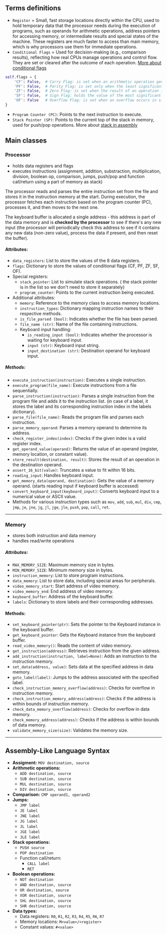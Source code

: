 ## Terms definitions

- `Registor` = Small, fast storage locations directly within the CPU, used to hold temporary data that the processor needs during the execution of programs, such as operands for arithmetic operations, address pointers for accessing memory, or intermediate results and special states of the machine. These registers are much faster to access than main memory, which is why processors use them for immediate operations.
- `Conditional Flags` = Used for decision-making (e.g., comparison results), reflecting how real CPUs manage operations and control flow. They are set or cleared after the outcome of each operation. [More about conditional flags](http://unixwiz.net/techtips/x86-jumps.html)
```python
self.flags = {
	'CF': False,  # Carry Flag: is set when an arithmetic operation generates a carry or borrows from the most significant bit; used in testing for overflow in signed integer arithmetic
	'PF': False,  # Parity Flag: is set only when the least significant byte of the result has an even number of 1 bits
	'ZF': False,  # Zero Flag: is set when the result of an operation is 0
	'SF': False,  # Sign Flag: holds the value of the most significant bit of the result; indicates the sign of a signed integer (0 = positive, 1 = negative)
	'OF': False   # Overflow Flag: is set when an overflow occurs in signed integer arithmetic
}
```

- `Program Counter (PC)`: Points to the next instruction to execute.
- `Stack Pointer (SP)`: Points to the current top of the stack in memory, used for push/pop operations. More about [stack in assembly](https://www.cs.ubbcluj.ro/~vancea/asc/stack_in_assembly.php)

## Main classes

### Processor
- holds data registers and flags
- executes instructions (assignment, addition, substraction, multiplication, division, boolean op, comparison, jumps, push/pop and function call/return using a part of memory as stack)

The processor reads and parses the entire instruction set from the file and stores it in the instruction memory at the start. During execution, the processor fetches each instruction based on the program counter (PC), processes it, and then moves to the next one.

The keyboard buffer is allocated a single address - this address is part of the data memory and is **checked by the processor** to see if there's any new input (the processor will periodically check this address to see if it contains any new data (non-zero value), process the data if present, and then reset the buffer).
#### Attributes:
- `data_registers`: List to store the values of the 8 data registers.
- `flags`: Dictionary to store the values of conditional flags (CF, PF, ZF, SF, OF).
- Special registers:
  - `stack_pointer`: List to simulate stack operations. ( the stack pointer is in the list so we don't need to store it separately)
  - `program_counter`: Points to the current instruction being executed.
- Additional attributes:
  - `memory`: Reference to the memory class to access memory locations.
  - `instruction_types`: Dictionary mapping instruction names to their respective methods.
  - `is_file_parsed (bool)`: Indicates whether the file has been parsed.
  - `file_name (str)`: Name of the file containing instructions.
  - Keyboard input handling:
    - `is_reading_input (bool)`: Indicates whether the processor is waiting for keyboard input.
    - `input (str)`: Keyboard input string.
    - `input_destination (str)`: Destination operand for keyboard input.
##### Methods:
- `execute_instruction(instruction)`: Executes a single instruction.
- `execute_program(file_name)`: Execute instructions from a file sequentially.
- `parse_instruction(instruction)`: Parses a single instruction from the program file and adds it to the instruction list. (in case of a label, it stores the label and its corresponding instruction index in the labels dictionary).
- `parse_file(file_name)`: Reads the program file and parses each instruction.
- `parse_memory_operand`: Parses a memory operand to determine its address.
- `check_register_index(index)`: Checks if the given index is a valid register index.
- `get_operand_value(operand)`: Returns the value of an operand (register, memory location, or constant value).
- `store_result(destination, result)`: Stores the result of an operation in the destination operand.
- `assert_16_bit(value)`: Truncates a value to fit within 16 bits.
- `reading_input`: Handles keyboard input.
- `get_memory_data(operand, destination)`: Gets the value of a memory operand. (starts reading input if keyboard buffer is accessed)
- `convert_keyboard_input(keyboard_input)`: Converts keyboard input to a numerical value or ASCII value.
- Methods for various instruction types such as `mov`, `add`, `sub`, `mul`, `div`, `cmp`, `jmp`, `je`, `jne`, `jg`, `jl`, `jge`, `jle`, `push`, `pop`, `call`, `ret`.
------------------------------------
### Memory
- stores both instruction and data memory
- handles read/write operations
##### Attributes:
- `MAX_MEMORY_SIZE`: Maximum memory size in bytes.
- `MIN_MEMORY_SIZE`: Minimum memory size in bytes.
- `instruction_memory`: List to store program instructions.
- `data_memory`: List to store data, including special areas for peripherals.
- `video_memory_start`: Start address of video memory.
- `video_memory_end`: End address of video memory.
- `keyboard_buffer`: Address of the keyboard buffer.
- `labels`: Dictionary to store labels and their corresponding addresses.
#### Methods:
- `set_keyboard_pointer(ptr)`: Sets the pointer to the Keyboard instance in the keyboard buffer.
- `get_keyboard_pointer`: Gets the Keyboard instance from the keyboard buffer.
- `read_video_memory()`: Reads the content of video memory.
- `get_instruction(address)`: Retrieves instruction from the given address.
- `add_instruction(instruction, label=None)`: Adds an instruction to the instruction memory.
- `set_data(address, value)`: Sets data at the specified address in data memory.
- `goto_label(label)`: Jumps to the address associated with the specified label.
- `check_instruction_memory_overflow(address)`: Checks for overflow in instruction memory.
- `check_instruction_memory_address(address)`: Checks if the address is within bounds of instruction memory.
- `check_data_memory_overflow(address)`: Checks for overflow in data memory.
- `check_memory_address(address)`: Checks if the address is within bounds of data memory.
- `validate_memory_size(size)`: Validates the memory size.

-------------------------------------
## Assembly-Like Language Syntax

- **Assigment:** `MOV destination, source`
- **Arithmetic operations:**
  - `ADD destination, source`
  - `SUB destination, source`
  - `MUL destination, source`
  - `DIV destination, source`
- **Comparison:** `CMP operand1, operand2`
- **Jumps:**
  - `JMP label`
  - `JE label`
  - `JNE label`
  - `JG label`
  - `JL label`
  - `JGE label`
  - `JLE label`
- **Stack operations:**
  - `PUSH source`
  - `POP destination`
  - Function call/return:
      - `CALL label`
      - `RET`
- **Boolean operations:**
  - `NOT destination`
  - `AND destination, source`
  - `OR destination, source`
  - `XOR destination, source`
  - `SHL destination, source`
  - `SHR destination, source`
- **Data types:**
  - Data registers: `R0`, `R1`, `R2`, `R3`, `R4`, `R5`, `R6`, `R7`
  - Memory locations: `M<value>/<register>`
  - Constant values: `#<value>`